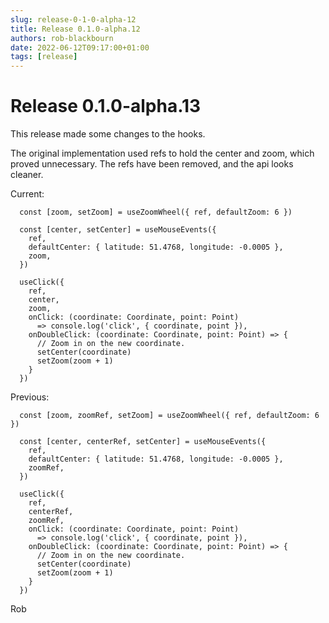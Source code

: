 ```yaml
---
slug: release-0-1-0-alpha-12
title: Release 0.1.0-alpha.12
authors: rob-blackbourn
date: 2022-06-12T09:17:00+01:00
tags: [release]
---
```


# Release 0.1.0-alpha.13

This release made some changes to the hooks.

The original implementation used refs to hold the center and zoom, which
proved unnecessary. The refs have been removed, and the api looks cleaner.

Current:

```tsx
  const [zoom, setZoom] = useZoomWheel({ ref, defaultZoom: 6 })

  const [center, setCenter] = useMouseEvents({
    ref,
    defaultCenter: { latitude: 51.4768, longitude: -0.0005 },
    zoom,
  })

  useClick({
    ref,
    center,
    zoom,
    onClick: (coordinate: Coordinate, point: Point)
      => console.log('click', { coordinate, point }),
    onDoubleClick: (coordinate: Coordinate, point: Point) => {
      // Zoom in on the new coordinate.
      setCenter(coordinate)
      setZoom(zoom + 1)
    }
  })
```

Previous:

```tsx
  const [zoom, zoomRef, setZoom] = useZoomWheel({ ref, defaultZoom: 6 })

  const [center, centerRef, setCenter] = useMouseEvents({
    ref,
    defaultCenter: { latitude: 51.4768, longitude: -0.0005 },
    zoomRef,
  })

  useClick({
    ref,
    centerRef,
    zoomRef,
    onClick: (coordinate: Coordinate, point: Point)
      => console.log('click', { coordinate, point }),
    onDoubleClick: (coordinate: Coordinate, point: Point) => {
      // Zoom in on the new coordinate.
      setCenter(coordinate)
      setZoom(zoom + 1)
    }
  })
```

Rob